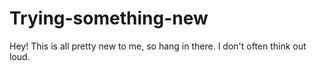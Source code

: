 # Trying-something-new
Hey! This is all pretty new to me, so hang in there. I don't often think out loud.
